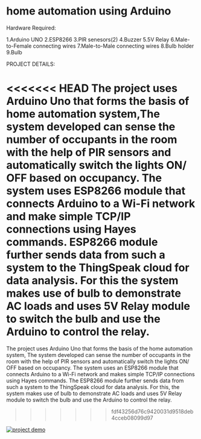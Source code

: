 # home automation using Arduino

Hardware Required:

1.Arduino UNO
2.ESP8266
3.PIR senesors(2)
4.Buzzer
5.5V Relay 
6.Male-to-Female connecting wires
7.Male-to-Male connecting wires
8.Bulb holder
9.Bulb

PROJECT DETAILS:

<<<<<<< HEAD
The project uses Arduino Uno that forms the basis of home automation system,The system developed can sense the number of occupants in the room with the help of PIR sensors and automatically switch the lights ON/ OFF based on occupancy. 
The system uses ESP8266 module that connects Arduino to a Wi-Fi network and make simple TCP/IP connections using Hayes commands.
ESP8266 module further sends data from such a system to the ThingSpeak cloud for data analysis.
For this the system makes use of bulb to demonstrate AC loads and uses 5V Relay module to switch the bulb and use the Arduino to control the relay.
=======
The project uses Arduino Uno that forms the basis of the home automation system, The system developed can sense the number of occupants in the room with the help of PIR sensors and automatically switch the lights ON/ OFF based on occupancy. 
The system uses an ESP8266 module that connects Arduino to a Wi-Fi network and makes simple TCP/IP connections using Hayes commands.
The ESP8266 module further sends data from such a system to the ThingSpeak cloud for data analysis.
For this, the system makes use of bulb to demonstrate AC loads and uses 5V Relay module to switch the bulb and use the Arduino to control the relay.

 
>>>>>>> fdf43256d76c9420031d9518deb4cceb08099d97



[![project demo](https://img.youtube.com/vi/jTYCl8GyCnQ/0.jpg)](https://www.youtube.com/watch?v=jTYCl8GyCnQ)
